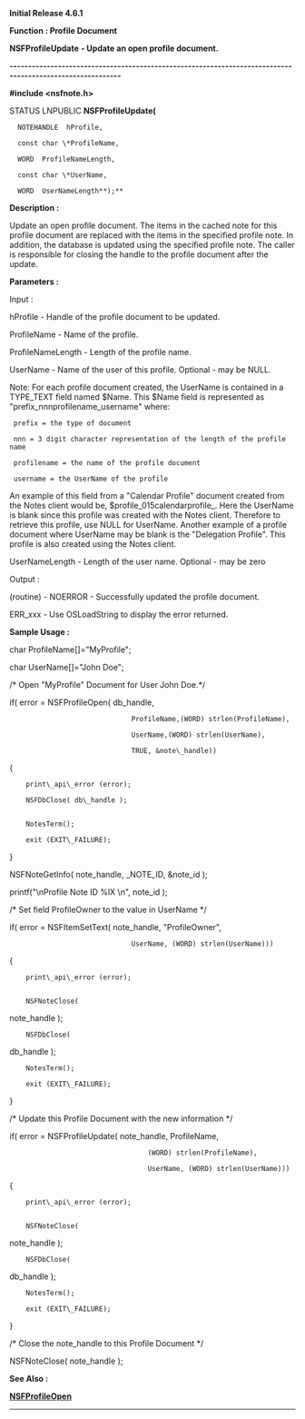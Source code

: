 




<!--
 /\* Font Definitions \*/
 @font-face
 {font-family:Courier;
 panose-1:2 7 4 9 2 2 5 2 4 4;}
@font-face
 {font-family:Helv;
 panose-1:2 11 6 4 2 2 2 3 2 4;}
@font-face
 {font-family:"Cambria Math";
 panose-1:2 4 5 3 5 4 6 3 2 4;}
 /\* Style Definitions \*/
 p.MsoNormal, li.MsoNormal, div.MsoNormal
 {margin-top:0cm;
 margin-right:0cm;
 margin-bottom:8.0pt;
 margin-left:0cm;
 line-height:107%;
 font-size:11.0pt;
 font-family:"Calibri",sans-serif;}
.MsoChpDefault
 {font-size:11.0pt;}
.MsoPapDefault
 {margin-bottom:8.0pt;
 line-height:107%;}
 /\* Page Definitions \*/
 @page WordSection1
 {size:612.0pt 792.0pt;
 margin:72.0pt 72.0pt 72.0pt 72.0pt;}
div.WordSection1
 {page:WordSection1;}
-->




**Initial Release 4.6.1**



**Function : Profile Document**



**NSFProfileUpdate** **- Update an
open profile document.**


**----------------------------------------------------------------------------------------------------------**



**#include <nsfnote.h>**



STATUS
LNPUBLIC **NSFProfileUpdate(**  

      NOTEHANDLE  hProfile,  

      const char \*ProfileName,  

      WORD  ProfileNameLength,  

      const char \*UserName,  

      WORD  UserNameLength**);**



**Description :**



Update an
open profile document.  The items in the cached note for this profile document
are replaced with the items in the specified profile note.  In addition, the
database is updated using the specified profile note.  The caller is
responsible for closing the handle to the profile document after the update.


 


**Parameters :**



Input :  

hProfile  -  Handle of the profile document to be updated.  

  

ProfileName  -  Name of the profile.  

  

ProfileNameLength  -  Length of the profile name.  

  

UserName  -  Name of the user of this profile.  Optional - may be NULL.  

 Note:  For each profile document created, the UserName is contained in a
TYPE\_TEXT field named $Name.  This $Name field is represented as
"prefix\_nnnprofilename\_username" where:  

     prefix = the type of document  

     nnn = 3 digit character representation of the length of the profile name  

     profilename = the name of the profile document  

     username = the UserName of the profile  

An example of this field from a "Calendar Profile" document created
from the Notes client would be, $profile\_015calendarprofile\_.  Here the
UserName is blank since this profile was created with the Notes client.  Therefore
to retrieve this profile, use NULL for UserName.  Another example of a profile
document where UserName may be blank is the "Delegation Profile". 
This profile is also created using the Notes client.  

  

UserNameLength  -  Length of the user name.  Optional - may be zero  

  




Output :  

(routine)  -  NOERROR - Successfully updated the profile document.  

ERR\_xxx - Use OSLoadString to display the error returned.  

  

  




 **Sample Usage :**



char
ProfileName[]="MyProfile";


char
UserName[]="John Doe";


 


 


/\* Open
"MyProfile" Document for User John Doe.\*/


 


if( error =
NSFProfileOpen( db\_handle,  

                                  ProfileName,(WORD) strlen(ProfileName),  

                                  UserName,(WORD) strlen(UserName),  

                                  TRUE, &note\_handle))  

{  

        print\_api\_error (error);  

        NSFDbClose( db\_handle );


        NotesTerm();  

        exit (EXIT\_FAILURE);     

}


 


NSFNoteGetInfo(
note\_handle, \_NOTE\_ID, &note\_id );  

printf("\nProfile Note ID %lX \n", note\_id );


 


/\* Set
field ProfileOwner to the value in UserName \*/


 


if( error =
NSFItemSetText( note\_handle, "ProfileOwner",   

                                  UserName, (WORD) strlen(UserName)))  

{  

        print\_api\_error (error);


        NSFNoteClose(
note\_handle );


        NSFDbClose(
db\_handle );  

        NotesTerm();  

        exit (EXIT\_FAILURE);  

}


 


/\* Update
this Profile Document with the new information \*/


 


if( error =
NSFProfileUpdate( note\_handle, ProfileName,  

                                      (WORD) strlen(ProfileName),  

                                      UserName, (WORD) strlen(UserName)))  

{  

        print\_api\_error (error);


        NSFNoteClose(
note\_handle );


        NSFDbClose(
db\_handle );  

        NotesTerm();  

        exit (EXIT\_FAILURE);  

}


 


/\* Close
the note\_handle to this Profile Document \*/


NSFNoteClose(
note\_handle );


 **See Also :**


**[NSFProfileOpen](NSFProfileOpen.md)**



----------------------------------------------------------------------------------------------------------


 






